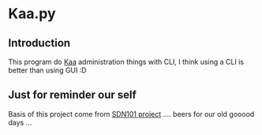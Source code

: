 # Kaa.py
## Introduction
This program do [Kaa](http://www.kaaproject.org/) administration things with CLI, I think
using a CLI is better than using GUI :D
## Just for reminder our self
Basis of this project come from [SDN101 project](https://github.com/elahejalalpour/SDN101)
.... beers for our old gooood days ...
